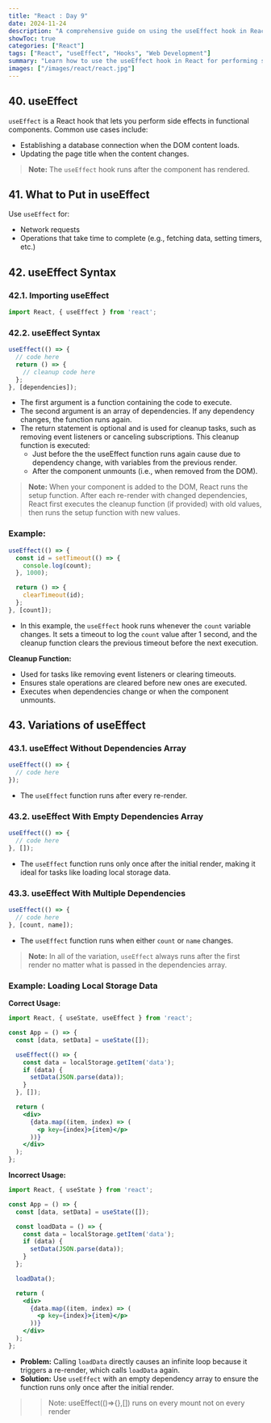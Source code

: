 ```yaml
---
title: "React : Day 9"
date: 2024-11-24
description: "A comprehensive guide on using the useEffect hook in React applications."
showToc: true
categories: ["React"]
tags: ["React", "useEffect", "Hooks", "Web Development"]
summary: "Learn how to use the useEffect hook in React for performing side effects in functional components."
images: ["/images/react/react.jpg"]
---
```


## 40. useEffect
`useEffect` is a React hook that lets you perform side effects in functional components. Common use cases include:

- Establishing a database connection when the DOM content loads.
- Updating the page title when the content changes.

> **Note:** The `useEffect` hook runs after the component has rendered.

## 41. What to Put in useEffect

Use `useEffect` for:
- Network requests
- Operations that take time to complete (e.g., fetching data, setting timers, etc.)

## 42. useEffect Syntax

### 42.1. Importing useEffect
```jsx
import React, { useEffect } from 'react';
```

### 42.2. useEffect Syntax
```jsx
useEffect(() => {
  // code here
  return () => {
    // cleanup code here
  };
}, [dependencies]);
```

- The first argument is a function containing the code to execute.
- The second argument is an array of dependencies. If any dependency changes, the function runs again.
- The return statement is optional and is used for cleanup tasks, such as removing event listeners or canceling subscriptions. This cleanup function is executed:
  - Just before the the useEffect function runs again cause due to dependency change, with variables from the previous render.
  - After the component unmounts (i.e., when removed from the DOM).

> **Note:** When your component is added to the DOM, React runs the setup function. After each re-render with changed dependencies, React first executes the cleanup function (if provided) with old values, then runs the setup function with new values.

### Example:
```jsx
useEffect(() => {
  const id = setTimeout(() => {
    console.log(count);
  }, 1000);

  return () => {
    clearTimeout(id);
  };
}, [count]);
```

- In this example, the `useEffect` hook runs whenever the `count` variable changes. It sets a timeout to log the `count` value after 1 second, and the cleanup function clears the previous timeout before the next execution.

**Cleanup Function:**
- Used for tasks like removing event listeners or clearing timeouts.
- Ensures stale operations are cleared before new ones are executed.
- Executes when dependencies change or when the component unmounts.

## 43. Variations of useEffect

### 43.1. useEffect Without Dependencies Array
```jsx
useEffect(() => {
  // code here
});
```
- The `useEffect` function runs after every re-render.

### 43.2. useEffect With Empty Dependencies Array
```jsx
useEffect(() => {
  // code here
}, []);
```
- The `useEffect` function runs only once after the initial render, making it ideal for tasks like loading local storage data.

### 43.3. useEffect With Multiple Dependencies
```jsx
useEffect(() => {
  // code here
}, [count, name]);
```
- The `useEffect` function runs when either `count` or `name` changes.

> **Note:** In all of the variation, `useEffect` always runs after the first render no matter what is passed in the dependencies array.

### Example: Loading Local Storage Data

**Correct Usage:**
```jsx
import React, { useState, useEffect } from 'react';

const App = () => {
  const [data, setData] = useState([]);

  useEffect(() => {
    const data = localStorage.getItem('data');
    if (data) {
      setData(JSON.parse(data));
    }
  }, []);

  return (
    <div>
      {data.map((item, index) => (
        <p key={index}>{item}</p>
      ))}
    </div>
  );
};
```

**Incorrect Usage:**
```jsx
import React, { useState } from 'react';

const App = () => {
  const [data, setData] = useState([]);

  const loadData = () => {
    const data = localStorage.getItem('data');
    if (data) {
      setData(JSON.parse(data));
    }
  };

  loadData();

  return (
    <div>
      {data.map((item, index) => (
        <p key={index}>{item}</p>
      ))}
    </div>
  );
};
```

- **Problem:** Calling `loadData` directly causes an infinite loop because it triggers a re-render, which calls `loadData` again.
- **Solution:** Use `useEffect` with an empty dependency array to ensure the function runs only once after the initial render.
























 <!-- ## 40. useEffect
useEffect is a React hook that lets you generate side effects in functional components. for example:
- When the DOM content loads, establish a database connection
- When page content changes, update the title of the page etc
> Note: The useEffect hook runs after the component has rendered.

## 41. WHat to put in useEffect
- Network requests
- Operations that take time to `complete`


## 42. useEffect Syntax
### 42.1. import useEffect
```jsx
import React, { useEffect } from 'react';
```
### 42.2. useEffect Syntax
```jsx
useEffect(() => {
  // code here
  return () => {
    // cleanup code here
  }
}, [dependencies]);
```
- The first argument is a function that contains the code you want to run.
- The second argument is an array of dependencies. If any of the dependencies change, the function will run again.
- The return statement in a React hook or component is optional. It is primarily used for cleanup tasks, such as removing event listeners or canceling subscriptions. This cleanup function is executed just before the function is called due to the dependencies changing.All the variable used here is of the previous render .It is also called after unmounting the component ie when the component is removed from the DOM.

> Note:When your component is added to the DOM, React will run your setup function. After every re-render with changed dependencies, React will first run the cleanup function (if you provided it) with the old values, and then run your setup function with the new values. After your component is removed from the DOM, React will run your cleanup function.

for example:
```jsx
useEffect(() => {
  const id=setTimeout(() => {
    console.log(count);
  }, 1000);
  return () => {
    clearTimeout(id)
  };
}, [count]);
``` 
- In the above example, the `useEffect` hook runs every time the `count` variable changes. It sets a timeout to log the `count` value after 1 second.so count is a dependency here.

-cleanup function: it is used to remove event listener.As when a count is changed the function is called again so just before the function is called due to the dependencies changing the cleanup function is called with all the variable of the previous render.so here we use it to cleartimout so that the previous timeout is cleared.
-It is also called after unmounting the component ie when the component is removed from the DOM.

## 43. Variation of useEffect

### 43.1. useEffect with no dependencies array
```jsx
useEffect(() => {
  // code here
});
```
-The useEffect Function will be called after every re-render.

### 43.2. useEffect with empty dependencies array
```jsx
useEffect(() => {
  // code here
}, []);
```
-The useEffect Function will be called only once after the initial render.
ie only once in the whole lifecycle of the component.

### 43.3. useEffect with multiple dependencies
```jsx
useEffect(() => {
  // code here
}, [count, name]);
```
-The useEffect Function will be called when either `count` or `name` changes.


> All the variation will be called after the first render no matter to which variation it belongs.










> It  is also used to call the function only once after the initial render by passing an empty array as the second argument just because the empty array will never change so the function will be called only once after the initial render.for example loading the local storage data only once after the initial render. just because if we make function and call it it will make infinite loop 


Right:
for example
```jsx
import React, { useState, useEffect } from 'react';

const App = () => {
  const [data, setData] = useState([]);

  useEffect(() => {
    const data = localStorage.getItem('data');
    if (data) {
      setData(JSON.parse(data));
    }
  }, []);

  return (
    <div>
      {data.map((item, index) => (
        <p key={index}>{item}</p>
      ))}
    </div>
  );
};
```

Wrong:
```jsx
import React, { useState, useEffect } from 'react';

const App = () => {
  const [data, setData] = useState([]);

  const loadData = () => {
    const data = localStorage.getItem('data');
    if (data) {
      setData(JSON.parse(data));
    }
  };

    loadData();

  return (
    <div>
      {data.map((item, index) => (
        <p key={index}>{item}</p>
      ))}
    </div>
  );
};
```

This will cause an infinite loop because the `loadData` function is called every time the component re-renders, which causes the component to re-render again, and so on. The `useEffect` hook with an empty dependency array ensures that the function is only called once after the initial render. -->

>> Note: useEffect(()=>{},[]) runs on every mount not on every render
